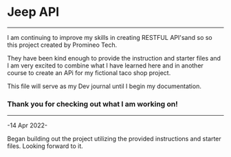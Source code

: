 # Jeep API

---

I am continuing to improve my skills in creating RESTFUL API'sand so so this project created by Promineo Tech.

They have been kind enough to provide the instruction and starter
files and I am very excited to combine what I have learned here and in another course to create an APi for my 
fictional taco shop project.

This file will serve as my Dev journal until 
I begin my documentation.

### Thank you for checking out what I am working on!

---

-14 Apr 2022-

Began building out the project utilizing the provided instructions and starter files.
Looking forward to it.



